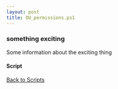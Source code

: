 ```yaml
---
layout: post
title: OU_permissions.ps1
---
```


### something exciting

Some information about the exciting thing

#### Script

<script async src="https://gist-it.appspot.com/github.com/BanterBoy/scripts-blog/blob/master/PowerShell/scripts/activeDirectory/OU_permissions.ps1" crossorigin="anonymous"></script>

<a href="/menu/_pages/scripts.html">Back to Scripts</a>
